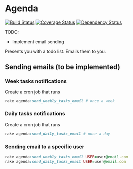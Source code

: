 # Agenda

[![Build Status](https://secure.travis-ci.org/tinyapps-br/agenda.png?branch=master)](http://travis-ci.org/tinyapps-br/agenda?branch=master)
[![Coverage Status](https://coveralls.io/repos/tinyapps-br/agenda/badge.png)](https://coveralls.io/r/tinyapps-br/agenda)
[![Dependency Status](https://gemnasium.com/tinyapps-br/agenda.png)](https://gemnasium.com/tinyapps-br/agenda)

TODO:
- Implement email sending

Presents you with a todo list. Emails them to you.

## Sending emails (to be implemented)

### Week tasks notifications

Create a cron job that runs

```ruby
rake agenda:send_weekly_tasks_email # once a week
```

### Daily tasks notifications

Create a cron job that runs

```ruby
rake agenda:send_daily_tasks_email # once a day
```

### Sending email to a specific user

```ruby
rake agenda:send_weekly_tasks_email USER=user@email.com
rake agenda:send_daily_tasks_email USER=user@email.com
```
